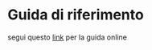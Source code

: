 # Guida di riferimento

segui questo [link](https://jamielinux.com/docs/openssl-certificate-authority/introduction.html) per la guida online




